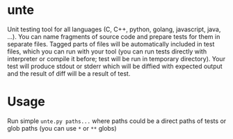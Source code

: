 # unte

Unit testing tool for all languages (C, C++, python, golang, javascript, java,
...). You can name fragments of source code and prepare tests for them in
separate files. Tagged parts of files will be automatically included in test
files, which you can run with your tool (you can run tests directly with
interpreter or compile it before; test will be run in temporary directory).
Your test will produce stdout or stderr which will be diffied with expected
output and the result of diff will be a result of test.

# Usage

Run simple `unte.py paths...` where paths could be a direct paths of tests or
glob paths (you can use `*` or `**` globs)
